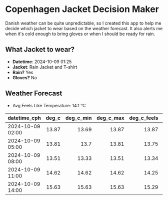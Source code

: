 
# Copenhagen Jacket Decision Maker

Danish weather can be quite unpredictable, so I created this app to help me decide which jacket to wear based on the weather forecast. 
It also alerts me when it's cold enough to bring gloves or when I should be ready for rain.

## What Jacket to wear?

- **Datetime**: 2024-10-09 01:25
- **Jacket**: Rain Jacket and T-shirt
- **Rain?** Yes
- **Gloves?** No

## Weather Forecast
- Avg Feels Like Temperature: 14.1 °C

| datetime_cph     |   deg_c |   deg_c_min |   deg_c_max |   deg_c_feels | weather   | wind   | rain   |
|:-----------------|--------:|------------:|------------:|--------------:|:----------|:-------|:-------|
| 2024-10-09 02:00 |   13.87 |       13.69 |       13.87 |         13.87 | Clouds    | Low    | None   |
| 2024-10-09 05:00 |   13.81 |       13.7  |       13.81 |         13.75 | Rain      | Low    | Low    |
| 2024-10-09 08:00 |   13.51 |       13.33 |       13.51 |         13.34 | Rain      | Low    | Low    |
| 2024-10-09 11:00 |   14.62 |       14.62 |       14.62 |         14.25 | Clouds    | Low    | None   |
| 2024-10-09 14:00 |   15.63 |       15.63 |       15.63 |         15.29 | Rain      | Medium | Low    |
        